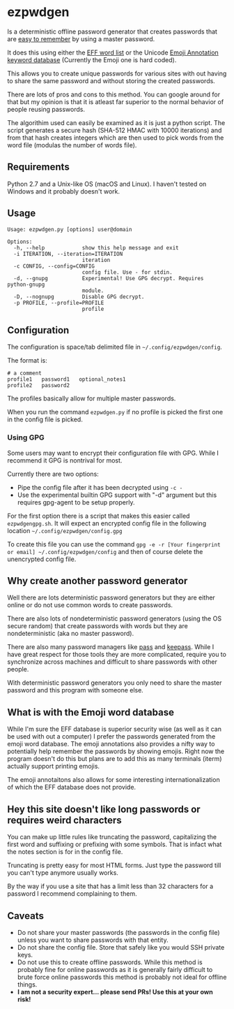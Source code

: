 # ezpwdgen

Is a deterministic offline password generator that creates passwords that are
[easy to remember](https://xkcd.com/936/) by using a master password.

It does this using either the
[EFF word list](https://www.eff.org/deeplinks/2016/07/new-wordlists-random-passphrases)
or the Unicode
[Emoji Annotation keyword database](http://unicode.org/emoji/charts/emoji-annotations.html)
(Currently the Emoji one is hard coded).

This allows you to create unique passwords for various sites with out having to
share the same password and without storing the created passwords.

There are lots of pros and cons to this method. You can google around for that
but my opinion is that it is atleast far superior to the normal behavior of
people reusing passwords.

The algorithim used can easily be examined as it is just a python script. 
The script generates a secure hash (SHA-512 HMAC with 10000 iterations) and from that hash creates integers
which are then used to pick words from the word file (modulas the number of words file).

## Requirements

Python 2.7 and a Unix-like OS (macOS and Linux). I haven't tested on Windows and it probably doesn't work.

## Usage

```
Usage: ezpwdgen.py [options] user@domain

Options:
  -h, --help            show this help message and exit
  -i ITERATION, --iteration=ITERATION
                        iteration
  -c CONFIG, --config=CONFIG
                        config file. Use - for stdin.
  -d, --gnupg           Experimental! Use GPG decrypt. Requires python-gnupg
                        module.
  -D, --nognupg         Disable GPG decrypt.
  -p PROFILE, --profile=PROFILE
                        profile
```

## Configuration

The configuration is space/tab delimited file in `~/.config/ezpwdgen/config`.

The format is:

```
# a comment
profile1   password1   optional_notes1
profile2   password2
```

The profiles basically allow for multiple master passwords.


When you run the command `ezpwdgen.py` if no profile is picked the first one in the config file is picked.

### Using GPG

Some users may want to encrypt their configuration file with GPG. 
While I recommend it GPG is nontrival for most.

Currently there are two options:

* Pipe the config file after it has been decrypted using `-c -`
* Use the experimental builtin GPG support with "-d" argument but this requires gpg-agent to be setup properly. 

For the first option there is a script that makes this easier called `ezpwdgengpg.sh`.
It will expect an encrypted config file in the following location `~/.config/ezpwdgen/config.gpg`

To create this file you can use the command 
`gpg -e -r [Your fingerprint or email] ~/.config/ezpwdgen/config` and then of 
course delete the unencrypted config file.


## Why create another password generator

Well there are lots deterministic password generators but they are either online
or do not use common words to create passwords.

There are also lots of nondeterministic password generators (using the OS secure
random) that create passwords with words but they are nondeterministic (aka no
master password).

There are also many password managers like [pass](https://www.passwordstore.org/) 
and [keepass](http://keepass.info/). While I have great respect for those tools they are more 
complicated, require you to synchronize across machines and difficult to share passwords with other people.

With deterministic password generators you only need to share the master password and this program with someone else.

## What is with the Emoji word database

While I'm sure the EFF database is superior security wise (as well as it can be
used with out a computer) I prefer the passwords generated from the emoji word
database. The emoji annotations also provides a nifty way to potentially help
remember the passwords by showing emojis. Right now the program doesn't do this
but plans are to add this as many terminals (iterm) actually support printing
emojis.

The emoji annotaitons also allows for some interesting internationalization of which the EFF database does not provide.

## Hey this site doesn't like long passwords or requires weird characters

You can make up little rules like truncating the password, capitalizing the first word and suffixing or prefixing with some symbols.
That is infact what the notes section is for in the config file.

Truncating is pretty easy for most HTML forms. Just type the password till you can't type anymore usually works. 

By the way if you use a site that has a limit less than 32 characters for a password I recommend complaining to them.

## Caveats

* Do not share your master passwords (the passwords in the config file) unless you want to share passwords with that entity.
* Do not share the config file. Store that safely like you would SSH private keys.
* Do not use this to create offline passwords. While this method is probably
  fine for online passwords as it is generally fairly difficult to brute force
  online passwords this method is probably not ideal for offline things.
* **I am not a security expert... please send PRs! Use this at your own risk!**

